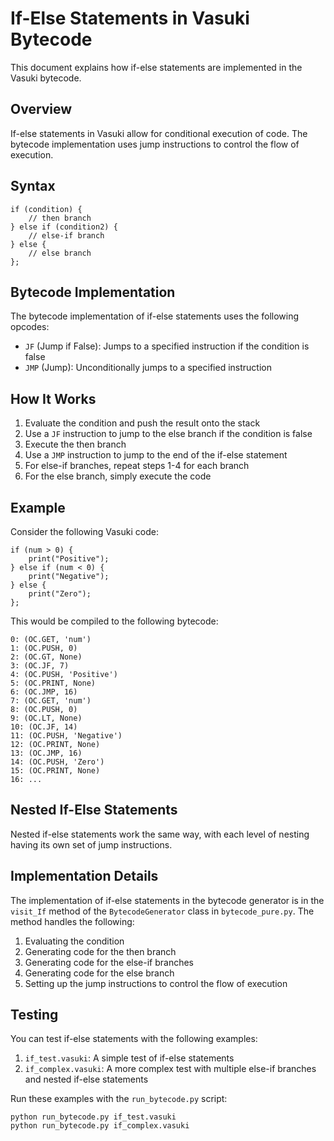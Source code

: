 # If-Else Statements in Vasuki Bytecode

This document explains how if-else statements are implemented in the Vasuki bytecode.

## Overview

If-else statements in Vasuki allow for conditional execution of code. The bytecode implementation uses jump instructions to control the flow of execution.

## Syntax

```
if (condition) {
    // then branch
} else if (condition2) {
    // else-if branch
} else {
    // else branch
};
```

## Bytecode Implementation

The bytecode implementation of if-else statements uses the following opcodes:

- `JF` (Jump if False): Jumps to a specified instruction if the condition is false
- `JMP` (Jump): Unconditionally jumps to a specified instruction

## How It Works

1. Evaluate the condition and push the result onto the stack
2. Use a `JF` instruction to jump to the else branch if the condition is false
3. Execute the then branch
4. Use a `JMP` instruction to jump to the end of the if-else statement
5. For else-if branches, repeat steps 1-4 for each branch
6. For the else branch, simply execute the code

## Example

Consider the following Vasuki code:

```
if (num > 0) {
    print("Positive");
} else if (num < 0) {
    print("Negative");
} else {
    print("Zero");
};
```

This would be compiled to the following bytecode:

```
0: (OC.GET, 'num')
1: (OC.PUSH, 0)
2: (OC.GT, None)
3: (OC.JF, 7)
4: (OC.PUSH, 'Positive')
5: (OC.PRINT, None)
6: (OC.JMP, 16)
7: (OC.GET, 'num')
8: (OC.PUSH, 0)
9: (OC.LT, None)
10: (OC.JF, 14)
11: (OC.PUSH, 'Negative')
12: (OC.PRINT, None)
13: (OC.JMP, 16)
14: (OC.PUSH, 'Zero')
15: (OC.PRINT, None)
16: ...
```

## Nested If-Else Statements

Nested if-else statements work the same way, with each level of nesting having its own set of jump instructions.

## Implementation Details

The implementation of if-else statements in the bytecode generator is in the `visit_If` method of the `BytecodeGenerator` class in `bytecode_pure.py`. The method handles the following:

1. Evaluating the condition
2. Generating code for the then branch
3. Generating code for the else-if branches
4. Generating code for the else branch
5. Setting up the jump instructions to control the flow of execution

## Testing

You can test if-else statements with the following examples:

1. `if_test.vasuki`: A simple test of if-else statements
2. `if_complex.vasuki`: A more complex test with multiple else-if branches and nested if-else statements

Run these examples with the `run_bytecode.py` script:

```
python run_bytecode.py if_test.vasuki
python run_bytecode.py if_complex.vasuki
```
